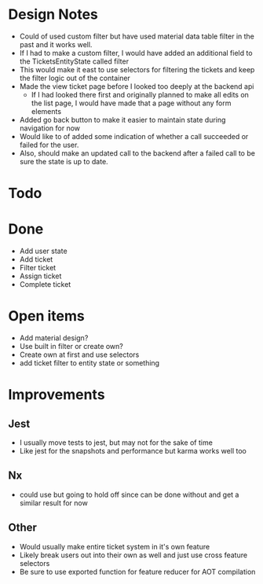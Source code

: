 # Design Notes
- Could of used custom filter but have used material data table filter in the past and 
it works well. 
- If I had to make a custom filter, I would have added an additional field to the TicketsEntityState called filter
 - This would make it east to use selectors for filtering the tickets and keep the filter logic out of the container
- Made the view ticket page before I looked too deeply at the backend api
  - If I had looked there first and originally planned to make all edits on the list page, I would have made that a page without any form elements
- Added go back button to make it easier to maintain state during navigation for now
- Would like to of added some indication of whether a call succeeded or failed for the user. 
- Also, should make an updated call to the backend after a failed call to be sure the state is up to date.


# Todo
 
# Done
- Add user state
- Add ticket
- Filter ticket
- Assign ticket
- Complete ticket

# Open items
- Add material design? 
- Use built in filter or create own?
- Create own at first and use selectors
 - add ticket filter to entity state or something
 
# Improvements

## Jest
- I usually move tests to jest, but may not for the sake of time
- Like jest for the snapshots and performance but karma works well too

## Nx
- could use but going to hold off since can be done without and get a similar result for now

## Other
- Would usually make entire ticket system in it's own feature
- Likely break users out into their own as well and just use cross feature selectors
- Be sure to use exported function for feature reducer for AOT compilation 
